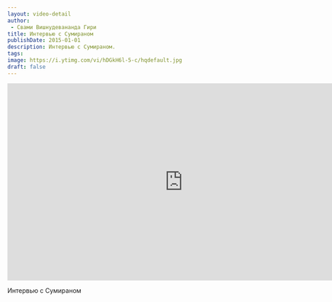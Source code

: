 ```yaml
---
layout: video-detail
author:
 - Свами Вишнудевананда Гири
title: Интервью с Сумираном
publishDate: 2015-01-01
description: Интервью с Сумираном. 
tags: 
image: https://i.ytimg.com/vi/hDGkH6l-5-c/hqdefault.jpg
draft: false
---
```


<iframe width="790" height="444" src="https://www.youtube.com/embed/hDGkH6l-5-c" frameborder="0" allowfullscreen=""></iframe> 

 Интервью с Сумираном

  

 